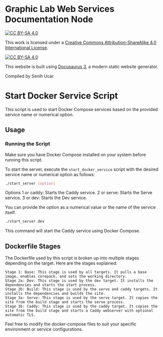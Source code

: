 # Graphic Lab Web Services Documentation Node

[![CC BY-SA 4.0][cc-by-sa-shield]][cc-by-sa]

This work is licensed under a [Creative Commons Attribution-ShareAlike 4.0 International License][cc-by-sa].

[![CC BY-SA 4.0][cc-by-sa-image]][cc-by-sa]

[cc-by-sa]: http://creativecommons.org/licenses/by-sa/4.0/
[cc-by-sa-image]: https://licensebuttons.net/l/by-sa/4.0/88x31.png
[cc-by-sa-shield]: https://img.shields.io/badge/License-CC%20BY--SA%204.0-lightgrey.svg

This website is built using [Docusaurus 3](https://docusaurus.io/), a modern static website generator.

Compiled by Senih Ucar

# Start Docker Service Script

This script is used to start Docker Compose services based on the provided service name or numerical option.

## Usage

### Running the Script

Make sure you have Docker Compose installed on your system before running this script.

To start the server, execute the `start_docker_service` script with the desired service name or numerical option as follows:

```bash
./start_server [option]
```
Options
    1 or caddy: Starts the Caddy service.
    2 or serve: Starts the Serve service.
    3 or dev: Starts the Dev service.

You can provide the option as a numerical value or the name of the service itself.

```bash
./start_server dev
```

This command will start the Caddy service using Docker Compose.

## Dockerfile Stages

The Dockerfile used by this script is broken up into multiple stages depending on the target. Here are the stages explained:

    Stage 1: Base: This stage is used by all targets. It pulls a base image, enables corepack, and sets the working directory.
    Stage 2a: Dev: This stage is used by the dev target. It installs the dependencies and starts the start process.
    Stage 2b: Build: This stage is used by the serve and caddy targets. It installs the dependencies and builds the site.
    Stage 3a: Serve: This stage is used by the serve target. It copies the site from the build stage and starts the serve process.
    Stage 3b: Caddy: This stage is used by the caddy target. It copies the site from the build stage and starts a Caddy webserver with optional automatic TLS.

Feel free to modify the docker-compose files to suit your specific environment or service configurations.
